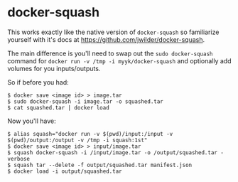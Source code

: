 docker-squash
=============

This works exactly like the native version of `docker-squash` so familiarize yourself with it's docs at https://github.com/jwilder/docker-squash.

The main difference is you'll need to swap out the `sudo docker-squash` command for `docker run -v /tmp -i myyk/docker-squash` and optionally add volumes for you inputs/outputs.

So if before you had:

    $ docker save <image id> > image.tar
    $ sudo docker-squash -i image.tar -o squashed.tar
    $ cat squashed.tar | docker load

Now you'll have:

    $ alias squash="docker run -v $(pwd)/input:/input -v $(pwd)/output:/output -v /tmp -i squash:1st"
    $ docker save <image id> > input/image.tar
    $ squash docker-squash -i /input/image.tar -o /output/squashed.tar -verbose
    $ squash tar --delete -f output/squashed.tar manifest.json
    $ docker load -i output/squashed.tar 
